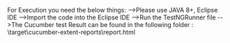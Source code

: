 For Execution you need the below things:
-->Please use JAVA 8+, Eclipse IDE
-->Import the code into the Eclipse IDE
-->Run the TestNGRunner file
-->The Cucumber test Result can be found in the following folder : \target\cucumber-extent-reports\report.html